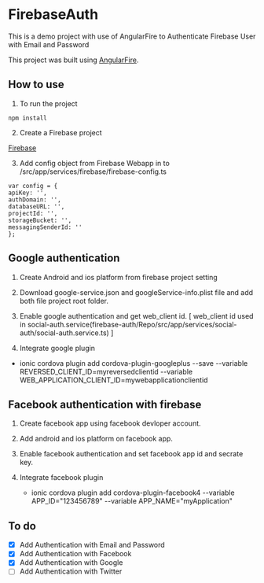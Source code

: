 # FirebaseAuth
This is a demo project with use of AngularFire to Authenticate Firebase User with Email and Password

This project was built using [AngularFire](https://github.com/angular/angularfire).

## How to use

1. To run the project
  
  ```
  npm install
  ```
  
2. Create a Firebase project 
  
  [Firebase](https://console.firebase.google.com/)
  
3. Add config object from Firebase Webapp in to /src/app/services/firebase/firebase-config.ts
  
  ```
  var config = {
  apiKey: '',
  authDomain: '',
  databaseURL: '',
  projectId: '',
  storageBucket: '',
  messagingSenderId: ''
};
``` 

## Google authentication

1. Create Android and ios platform from firebase project setting 

2. Download google-service.json and googleService-info.plist file and add both file project root folder.

3. Enable google authentication and get web_client id. [ web_client id used in social-auth.service(firebase-auth/Repo/src/app/services/social-auth/social-auth.service.ts) ]

4. Integrate google plugin

 - ionic cordova plugin add cordova-plugin-googleplus --save --variable REVERSED_CLIENT_ID=myreversedclientid --variable WEB_APPLICATION_CLIENT_ID=mywebapplicationclientid


## Facebook authentication with firebase

1. Create facebook app using facebook devloper account.

2. Add android and ios platform on facebook app.

2. Enable facebook authentication and set facebook app id and secrate key.

3. Integrate facebook plugin

    -  ionic cordova plugin add cordova-plugin-facebook4 --variable APP_ID="123456789" --variable APP_NAME="myApplication"

## To do

- [x] Add Authentication with Email and Password
- [x] Add Authentication with Facebook
- [x] Add Authentication with Google
- [ ] Add Authentication with Twitter
